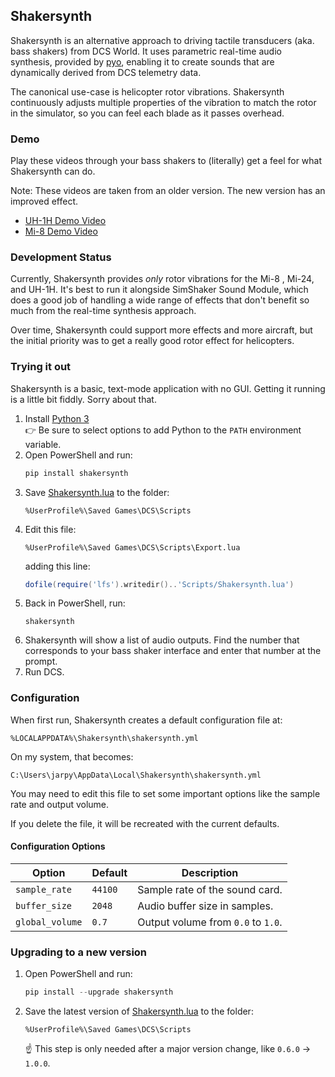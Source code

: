 ## Shakersynth

Shakersynth is an alternative approach to driving tactile transducers (aka.
bass shakers) from DCS World. It uses parametric real-time audio synthesis,
provided by [pyo], enabling it to create sounds that are dynamically derived
from DCS telemetry data.

The canonical use-case is helicopter rotor vibrations. Shakersynth continuously
adjusts multiple properties of the vibration to match the rotor in the simulator,
so you can feel each blade as it passes overhead.

### Demo
Play these videos through your bass shakers to (literally) get a feel for what
Shakersynth can do.

Note: These videos are taken from an older version. The new version has an
improved effect.

  - [UH-1H Demo Video](https://youtu.be/CfWt1DQw7VE)
  - [Mi-8 Demo Video](https://youtu.be/9qU_9t4jrcw)

### Development Status

Currently, Shakersynth provides _only_ rotor vibrations for the Mi-8 , Mi-24,
and UH-1H. It's best to run it alongside SimShaker Sound Module, which does a
good job of handling a wide range of effects that don't benefit so much from the
real-time synthesis approach.

Over time, Shakersynth could support more effects and more aircraft, but the
initial priority was to get a really good rotor effect for helicopters.

### Trying it out

Shakersynth is a basic, text-mode application with no GUI. Getting it running
is a little bit fiddly. Sorry about that.

1. Install [Python 3]<br>
   :point_right: Be sure to select options to add Python to the `PATH` environment variable.
2. Open PowerShell and run:
   ```powershell
   pip install shakersynth
   ```
3. Save [Shakersynth.lua] to the folder:
   ```
   %UserProfile%\Saved Games\DCS\Scripts
   ```
4. Edit this file:
   ```
   %UserProfile%\Saved Games\DCS\Scripts\Export.lua
   ```
   adding this line:
   ```lua
   dofile(require('lfs').writedir()..'Scripts/Shakersynth.lua')
   ```
5. Back in PowerShell, run:
   ```
   shakersynth
   ```
6. Shakersynth will show a list of audio outputs. Find the number that
   corresponds to your bass shaker interface and enter that number at the
   prompt.
7. Run DCS.

### Configuration
When first run, Shakersynth creates a default configuration file at:
```
%LOCALAPPDATA%\Shakersynth\shakersynth.yml
```

On my system, that becomes:
```
C:\Users\jarpy\AppData\Local\Shakersynth\shakersynth.yml
```

You may need to edit this file to set some important options like the
sample rate and output volume.

If you delete the file, it will be recreated with the current defaults.

#### Configuration Options
| Option          | Default  | Description                         |
| --------------- | -------- | ----------------------------------- |
| `sample_rate`   | `44100`  | Sample rate of the sound card.      |
| `buffer_size`   | `2048`   | Audio buffer size in samples.       |
| `global_volume` | `0.7`    | Output volume from `0.0` to `1.0`.  |

### Upgrading to a new version
1. Open PowerShell and run:
   ```powershell
   pip install --upgrade shakersynth
   ```
2. Save the latest version of [Shakersynth.lua] to the folder:
   ```
   %UserProfile%\Saved Games\DCS\Scripts
   ```
   :point_up: This step is only needed after a major version change, like
   `0.6.0` -> `1.0.0`.

[pyo]: https://pypi.org/project/pyo/
[Python 3]: https://www.python.org/downloads/windows/
[Shakersynth.lua]: https://raw.githubusercontent.com/jarpy/shakersynth/main/Shakersynth.lua
